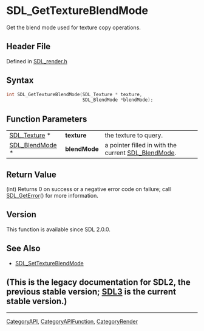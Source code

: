 # SDL_GetTextureBlendMode

Get the blend mode used for texture copy operations.

## Header File

Defined in [SDL_render.h](https://github.com/libsdl-org/SDL/blob/SDL2/include/SDL_render.h)

## Syntax

```c
int SDL_GetTextureBlendMode(SDL_Texture * texture,
                            SDL_BlendMode *blendMode);
```

## Function Parameters

|                                  |               |                                                                      |
| -------------------------------- | ------------- | -------------------------------------------------------------------- |
| [SDL_Texture](SDL_Texture) *     | **texture**   | the texture to query.                                                |
| [SDL_BlendMode](SDL_BlendMode) * | **blendMode** | a pointer filled in with the current [SDL_BlendMode](SDL_BlendMode). |

## Return Value

(int) Returns 0 on success or a negative error code on failure; call
[SDL_GetError](SDL_GetError)() for more information.

## Version

This function is available since SDL 2.0.0.

## See Also

- [SDL_SetTextureBlendMode](SDL_SetTextureBlendMode)


## (This is the legacy documentation for SDL2, the previous stable version; [SDL3](https://wiki.libsdl.org/SDL3/) is the current stable version.)



----
[CategoryAPI](CategoryAPI), [CategoryAPIFunction](CategoryAPIFunction), [CategoryRender](CategoryRender)

